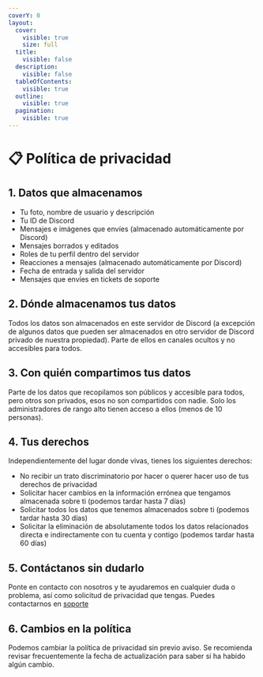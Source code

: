 ```yaml
---
coverY: 0
layout:
  cover:
    visible: true
    size: full
  title:
    visible: false
  description:
    visible: false
  tableOfContents:
    visible: true
  outline:
    visible: true
  pagination:
    visible: true
---
```


# 📋 Política de privacidad

## 1. Datos que almacenamos

* Tu foto, nombre de usuario y descripción
* Tu ID de Discord
* Mensajes e imágenes que envíes (almacenado automáticamente por Discord)
* Mensajes borrados y editados
* Roles de tu perfil dentro del servidor
* Reacciones a mensajes (almacenado automáticamente por Discord)
* Fecha de entrada y salida del servidor
* Mensajes que envíes en tickets de soporte

## 2. Dónde almacenamos tus datos

Todos los datos son almacenados en este servidor de Discord (a excepción de algunos datos que pueden ser almacenados en otro servidor de Discord privado de nuestra propiedad). Parte de ellos en canales ocultos y no accesibles para todos.

## 3. Con quién compartimos tus datos

Parte de los datos que recopilamos son públicos y accesible para todos, pero otros son privados, esos no son compartidos con nadie. Solo los administradores de rango alto tienen acceso a ellos (menos de 10 personas).

## 4. Tus derechos

Independientemente del lugar donde vivas, tienes los siguientes derechos:

* No recibir un trato discriminatorio por hacer o querer hacer uso de tus derechos de privacidad
* Solicitar hacer cambios en la información errónea que tengamos almacenada sobre ti (podemos tardar hasta 7 días)
* Solicitar todos los datos que tenemos almacenados sobre ti (podemos tardar hasta 30 días)
* Solicitar la eliminación de absolutamente todos los datos relacionados directa e indirectamente con tu cuenta y contigo (podemos tardar hasta 60 días)

## 5. Contáctanos sin dudarlo

Ponte en contacto con nosotros y te ayudaremos en cualquier duda o problema, así como solicitud de privacidad que tengas. Puedes contactarnos en [soporte](../../soporte/ "mention")

## 6. Cambios en la política

Podemos cambiar la política de privacidad sin previo aviso. Se recomienda revisar frecuentemente la fecha de actualización para saber si ha habido algún cambio.

